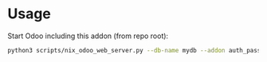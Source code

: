 # Usage

Start Odoo including this addon (from repo root):

```bash
python3 scripts/nix_odoo_web_server.py --db-name mydb --addon auth_password_policy_portal
```
